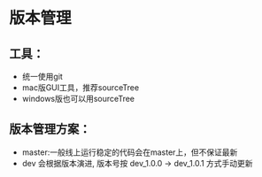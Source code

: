 # 版本管理

## 工具：
+ 统一使用git
+ mac版GUI工具，推荐sourceTree
+ windows版也可以用sourceTree

## 版本管理方案：
+ master:一般线上运行稳定的代码会在master上，但不保证最新
+ dev 会根据版本演进, 版本号按 dev_1.0.0 -> dev_1.0.1 方式手动更新


